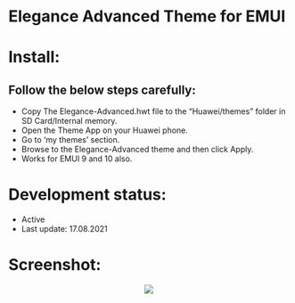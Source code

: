 # Elegance Advanced Theme for EMUI

# Install:
## Follow the below steps carefully:
 - Copy The Elegance-Advanced.hwt file to the “Huawei/themes” folder in SD Card/Internal memory.
 - Open the Theme App on your Huawei phone.
 - Go to ‘my themes’ section.
 - Browse to the Elegance-Advanced theme and then click Apply.
 - Works for EMUI 9 and 10 also.

# Development status:
 - Active
 - Last update: 17.08.2021

# Screenshot:
<p align="center">
<image src="https://raw.githubusercontent.com/MyCodeIsntWorking/HUAWEI_Theme-Elegance/master/preview/Elegance-EMUI-Theme.png"><br><br>
</p>

